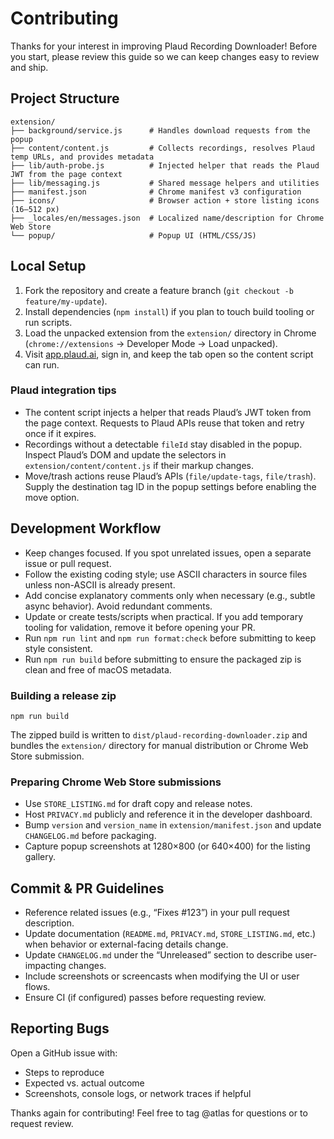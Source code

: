 # Contributing

Thanks for your interest in improving Plaud Recording Downloader! Before you start, please review this guide so we can keep changes easy to review and ship.

## Project Structure

```
extension/
├── background/service.js      # Handles download requests from the popup
├── content/content.js         # Collects recordings, resolves Plaud temp URLs, and provides metadata
├── lib/auth-probe.js          # Injected helper that reads the Plaud JWT from the page context
├── lib/messaging.js           # Shared message helpers and utilities
├── manifest.json              # Chrome manifest v3 configuration
├── icons/                     # Browser action + store listing icons (16–512 px)
├── _locales/en/messages.json  # Localized name/description for Chrome Web Store
└── popup/                     # Popup UI (HTML/CSS/JS)
```

## Local Setup

1. Fork the repository and create a feature branch (`git checkout -b feature/my-update`).
2. Install dependencies (`npm install`) if you plan to touch build tooling or run scripts.
3. Load the unpacked extension from the `extension/` directory in Chrome (`chrome://extensions` → Developer Mode → Load unpacked).
4. Visit [app.plaud.ai](https://app.plaud.ai/), sign in, and keep the tab open so the content script can run.

### Plaud integration tips

- The content script injects a helper that reads Plaud’s JWT token from the page context. Requests to Plaud APIs reuse that token and retry once if it expires.
- Recordings without a detectable `fileId` stay disabled in the popup. Inspect Plaud’s DOM and update the selectors in `extension/content/content.js` if their markup changes.
- Move/trash actions reuse Plaud’s APIs (`file/update-tags`, `file/trash`). Supply the destination tag ID in the popup settings before enabling the move option.

## Development Workflow

- Keep changes focused. If you spot unrelated issues, open a separate issue or pull request.
- Follow the existing coding style; use ASCII characters in source files unless non-ASCII is already present.
- Add concise explanatory comments only when necessary (e.g., subtle async behavior). Avoid redundant comments.
- Update or create tests/scripts when practical. If you add temporary tooling for validation, remove it before opening your PR.
- Run `npm run lint` and `npm run format:check` before submitting to keep style consistent.
- Run `npm run build` before submitting to ensure the packaged zip is clean and free of macOS metadata.

### Building a release zip

```
npm run build
```

The zipped build is written to `dist/plaud-recording-downloader.zip` and bundles the `extension/` directory for manual distribution or Chrome Web Store submission.

### Preparing Chrome Web Store submissions

- Use `STORE_LISTING.md` for draft copy and release notes.
- Host `PRIVACY.md` publicly and reference it in the developer dashboard.
- Bump `version` and `version_name` in `extension/manifest.json` and update `CHANGELOG.md` before packaging.
- Capture popup screenshots at 1280×800 (or 640×400) for the listing gallery.

## Commit & PR Guidelines

- Reference related issues (e.g., “Fixes #123”) in your pull request description.
- Update documentation (`README.md`, `PRIVACY.md`, `STORE_LISTING.md`, etc.) when behavior or external-facing details change.
- Update `CHANGELOG.md` under the “Unreleased” section to describe user-impacting changes.
- Include screenshots or screencasts when modifying the UI or user flows.
- Ensure CI (if configured) passes before requesting review.

## Reporting Bugs

Open a GitHub issue with:

- Steps to reproduce
- Expected vs. actual outcome
- Screenshots, console logs, or network traces if helpful

Thanks again for contributing! Feel free to tag @atlas for questions or to request review.
